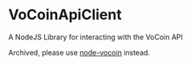 # VoCoinApiClient
A NodeJS Library for interacting with the VoCoin API 

Archived, please use [node-vocoin](https://www.npmjs.com/package/vocoin) instead.
